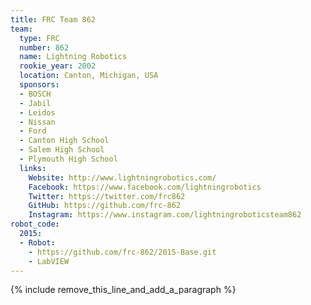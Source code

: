 ```yaml
---
title: FRC Team 862
team:
  type: FRC
  number: 862
  name: Lightning Robotics
  rookie_year: 2002
  location: Canton, Michigan, USA
  sponsors:
  - BOSCH
  - Jabil
  - Leidos
  - Nissan
  - Ford
  - Canton High School
  - Salem High School
  - Plymouth High School
  links:
    Website: http://www.lightningrobotics.com/
    Facebook: https://www.facebook.com/lightningrobotics
    Twitter: https://twitter.com/frc862
    GitHub: https://github.com/frc-862
    Instagram: https://www.instagram.com/lightningroboticsteam862
robot_code:
  2015:
  - Robot:
    - https://github.com/frc-862/2015-Base.git
    - LabVIEW
---
```


{% include remove_this_line_and_add_a_paragraph %}